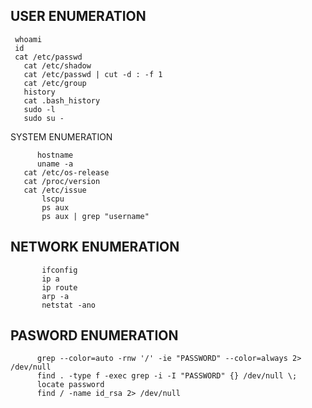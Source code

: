  ## USER ENUMERATION
             
     whoami
     id
     cat /etc/passwd
       cat /etc/shadow
       cat /etc/passwd | cut -d : -f 1
       cat /etc/group
       history
       cat .bash_history
       sudo -l
       sudo su -
 
  SYSTEM ENUMERATION
              
          hostname
          uname -a
       cat /etc/os-release
       cat /proc/version
       cat /etc/issue
           lscpu
           ps aux
           ps aux | grep "username"
 
 
 
  ## NETWORK ENUMERATION
              
           ifconfig
           ip a
           ip route
           arp -a
           netstat -ano
 
 
  ## PASWORD ENUMERATION
             
             
          grep --color=auto -rnw '/' -ie "PASSWORD" --color=always 2> /dev/null
          find . -type f -exec grep -i -I "PASSWORD" {} /dev/null \;
          locate password
          find / -name id_rsa 2> /dev/null
  
  
  
  
  
